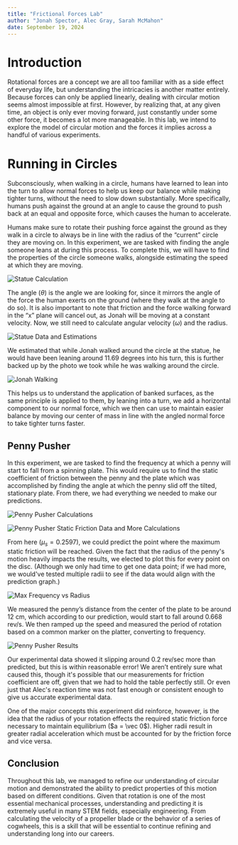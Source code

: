```yaml
---
title: "Frictional Forces Lab"
author: "Jonah Spector, Alec Gray, Sarah McMahon"
date: September 19, 2024
---
```


# Introduction

Rotational forces are a concept we are all too familiar with as a side effect of
everyday life, but understanding the intricacies is another matter entirely.
Because forces can only be applied linearly, dealing with circular motion seems
almost impossible at first. However, by realizing that, at any given time, an
object is only ever moving forward, just constantly under some other force, it
becomes a lot more manageable. In this lab, we intend to explore the model of
circular motion and the forces it implies across a handful of various
experiments.

# Running in Circles

Subconsciously, when walking in a circle, humans have learned to lean into the
turn to allow normal forces to help us keep our balance while making tighter
turns, without the need to slow down substantially. More specifically, humans
push against the ground at an angle to cause the ground to push back at an equal
and opposite force, which causes the human to accelerate.

Humans make sure to rotate their pushing force against the ground as they walk
in a circle to always be in line with the radius of the “current” circle they
are moving on. In this experiment, we are tasked with finding the angle someone
leans at during this process. To complete this, we will have to find the
properties of the circle someone walks, alongside estimating the speed at which
they are moving.  

![Statue Calculation](statue-calc.jpg)

The angle ($\theta$) is the angle we are looking for, since it mirrors the angle
of the force the human exerts on the ground (where they walk at the angle to do
so). It is also important to note that friction and the force walking forward in
the “x” plane will cancel out, as Jonah will be moving at a constant velocity.
Now, we still need to calculate angular velocity ($\omega$) and the radius. 

![Statue Data and Estimations](statue-est.jpg)

We estimated that while Jonah walked around the circle at the statue, he would
have been leaning around 11.69 degrees into his turn, this is further backed up
by the photo we took while he was walking around the circle.

![Jonah Walking](real-walk-angle.jpg)

This helps us to understand the application of banked surfaces, as the same
principle is applied to them, by leaning into a turn, we add a horizontal
component to our normal force, which we then can use to maintain easier balance
by moving our center of mass in line with the angled normal force to take
tighter turns faster. 

## Penny Pusher

In this experiment, we are tasked to find the frequency at which a penny will
start to fall from a spinning plate. This would require us to find the static
coefficient of friction between the penny and the plate which was accomplished
by finding the angle at which the penny slid off the tilted, stationary plate.
From there, we had everything we needed to make our predictions.

![Penny Pusher Calculations](penny-pusher.jpg)

![Penny Pusher Static Friction Data and More
Calculations](penny-pusher-data.jpg)

From here ($\mu_s = 0.2597$), we could predict the point where the maximum
static friction will be reached. Given the fact that the radius of the penny's
motion heavily impacts the results, we elected to plot this for every point on
the disc. (Although we only had time to get one data point; if we had more, we
would've tested multiple radii to see if the data would align with the
prediction graph.)

![Max Frequency vs Radius](desmos-graph.png)

We measured the penny’s distance from the center of the plate to be around 12
cm, which according to our prediction, would start to fall around 0.668 rev/s.
We then ramped up the speed and measured the period of rotation based on a
common marker on the platter, converting to frequency.

![Penny Pusher Results](penny-pusher-experiment.jpg)

Our experimental data showed it slipping around 0.2 rev/sec more than predicted,
but this is within reasonable error! We aren’t entirely sure what caused this,
though it's possible that our measurements for friction coefficient are off,
given that we had to hold the table perfectly still. Or even just that Alec's
reaction time was not fast enough or consistent enough to give us accurate
experimental data.

One of the major concepts this experiment did reinforce, however, is the idea
that the radius of your rotation effects the required static friction force
necessary to maintain equilibrium ($a = \vec 0$). Higher radii result in greater
radial acceleration which must be accounted for by the friction force and vice
versa.

## Conclusion

Throughout this lab, we managed to refine our understanding of circular motion
and demonstrated the ability to predict properties of this motion based on
different conditions. Given that rotation is one of the most essential
mechanical processes, understanding and predicting it is extremely useful in
many STEM fields, especially engineering. From calculating the velocity of a
propeller blade or the behavior of a series of cogwheels, this is a skill that
will be essential to continue refining and understanding long into our careers.

